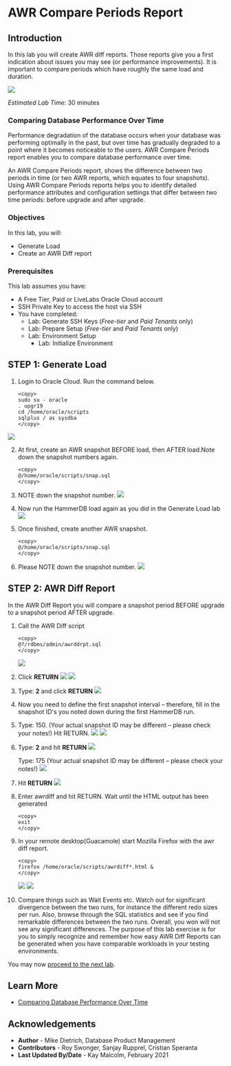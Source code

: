 # AWR Compare Periods Report

## Introduction

In this lab you will create AWR diff reports. Those reports give you a first indication about issues you may see (or performance improvements). It is important to compare periods which have roughly the same load and duration.

![](./images/awr-compare.png " ")

*Estimated Lab Time*: 30 minutes

### Comparing Database Performance Over Time
Performance degradation of the database occurs when your database was performing optimally in the past, but over time has gradually degraded to a point where it becomes noticeable to the users. AWR Compare Periods report enables you to compare database performance over time.

An AWR Compare Periods report, shows the difference between two periods in time (or two AWR reports, which equates to four snapshots). Using AWR Compare Periods reports helps you to identify detailed performance attributes and configuration settings that differ between two time periods:  before upgrade and after upgrade.

### Objectives

In this lab, you will:
* Generate Load
* Create an AWR Diff report

### Prerequisites
This lab assumes you have:
- A Free Tier, Paid or LiveLabs Oracle Cloud account
- SSH Private Key to access the host via SSH
- You have completed:
    - Lab: Generate SSH Keys (*Free-tier* and *Paid Tenants* only)
    - Lab: Prepare Setup (*Free-tier* and *Paid Tenants* only)
    - Lab: Environment Setup
		- Lab: Initialize Environment

## **STEP 1**: Generate Load

1.  Login to Oracle Cloud.  Run the command below.
	````
	<copy>
	sudo su - oracle
    . upgr19
    cd /home/oracle/scripts
    sqlplus / as sysdba
	</copy>
	````
   ![](./images/upgrade_19c_29.png " ")

2. At first, create an AWR snapshot BEFORE load, then AFTER load.Note down the snapshot numbers again.
   
	````
	<copy>
	@/home/oracle/scripts/snap.sql
	</copy>
	````

3.  NOTE down the snapshot number.
   ![](./images/upgrade_19c_30.png " ")

4. Now run the HammerDB load again as you did in the Generate Load lab
   ![](./images/upgrade_19c_4.png " ")

5. Once finished, create another AWR snapshot.

	````
	<copy>
	@/home/oracle/scripts/snap.sql
	</copy>
	````

6. Please NOTE down the snapshot number.
   ![](./images/upgrade_19c_31.png " ")
   
## **STEP 2**: AWR Diff Report

In the AWR Diff Report you will compare a snapshot period BEFORE upgrade to a snapshot period AFTER upgrade.

1. Call the AWR Diff script

	````
	<copy>
	@?/rdbms/admin/awrddrpt.sql
	</copy>
	````
	![](./images/upgrade_19c_32-2.png " ")

	<!-- ````
	Specify the Report Type
	~~~~~~~~~~~~~~~~~~~~~~~
	Would you like an HTML report, or a plain text report?
	Enter 'html' for an HTML report, or 'text' for plain text
	Defaults to 'html'
	Enter value for report_type:
	```` -->

2. Click **RETURN**
   ![](./images/upgrade_19c_32.png " ")
   ![](./images/upgrade_19c_33-2.png " ")

 
	<!--````
	Instances in this Workload Repository schema
	~~~~~~~~~~~~~~~~~~~~~~~~~~~~~~~~~~~~~~~~~~~~
	DB Id      Inst Num	DB Name      Instance	  Host
	------------ ---------- ---------    ----------   ------
	* 72245725	 1	UPGR	     UPGR	  localhost.lo

	Database Id and Instance Number for the First Pair of Snapshots
	~~~~~~~~~~~~~~~~~~~~~~~~~~~~~~~~~~~~~~~~~~~~~~~~~~~~~~~~~~~~~~~
	Using	72245725 for Database Id for the first pair of snapshots
	Using	       1 for Instance Number for the first pair of snapshots


	Specify the number of days of snapshots to choose from
	~~~~~~~~~~~~~~~~~~~~~~~~~~~~~~~~~~~~~~~~~~~~~~~~~~~~~~
	Entering the number of days (n) will result in the most recent
	(n) days of snapshots being listed.  Pressing  without
	specifying a number lists all completed snapshots.


	Enter value for num_days:
	```` -->

3.  Type: **2** and click **RETURN**
   ![](./images/upgrade_19c_34.png " ")

4. Now you need to define the first snapshot interval – therefore, fill in the snapshot ID's you noted down during the first HammerDB run.
	<!-- ````
	Enter value for num_days: 2

	Listing the last 2 days of Completed Snapshots
	Instance     DB Name	  Snap Id	Snap Started	Snap Level
	------------ ------------ ---------- ------------------ ----------

	UPGR	     UPGR		110  20 Feb 2020 22:12	  1
					111  20 Feb 2020 22:39	  1
					112  20 Feb 2020 22:40	  1
					113  21 Feb 2020 00:05	  1
					114  21 Feb 2020 00:15	  1


	Specify the First Pair of Begin and End Snapshot Ids
	~~~~~~~~~~~~~~~~~~~~~~~~~~~~~~~~~~~~~~~~~~~~~~~~~~~~
	Enter value for begin_snap:
	```` -->

5. Type: 150. (Your actual snapshot ID may be different – please check your notes!) Hit RETURN.
   ![](./images/upgrade_19c_35.png " ")
   ![](./images/upgrade_19c_36.png " ")


6. Type: **2** and hit **RETURN**
   ![](./images/upgrade_19c_37.png " ")

    Type: 175 (Your actual snapshot ID may be different – please check your notes!)
	![](./images/upgrade_19c_38.png " ")

7. Hit **RETURN**
   ![](./images/upgrade_19c_41.png " ")

8.  Enter awrdiff and hit RETURN. Wait until the HTML output has been generated

	````
	<copy>
	exit
	</copy>
	````

9. In your remote desktop(Guacamole) start Mozilla Firefox with the awr diff report.
    

	````
	<copy>
	firefox /home/oracle/scripts/awrdiff*.html &
	</copy>
	````
	![](./images/upgrade_19c_39.png " ")
	![](./images/upgrade_19c_40.png " ")

10. Compare things such as Wait Events etc. Watch out for significant divergence between the two runs, for instance the different redo sizes per run. Also, browse through the SQL statistics and see if you find remarkable differences between the two runs.  Overall, you won will not see any significant differences. The purpose of this lab exercise is for you to simply recognize and remember how easy AWR Diff Reports can be generated when you have comparable workloads in your testing environments.

You may now [proceed to the next lab](#next).

## Learn More

* [Comparing Database Performance Over Time](https://docs.oracle.com/en/database/oracle/oracle-database/19/tgdba/comparing-database-performance-over-time.html#GUID-BEDBF986-1A69-459A-90F5-350B8A407516)

## Acknowledgements
* **Author** - Mike Dietrich, Database Product Management
* **Contributors** -  Roy Swonger, Sanjay Rupprel, Cristian Speranta
* **Last Updated By/Date** - Kay Malcolm, February 2021
